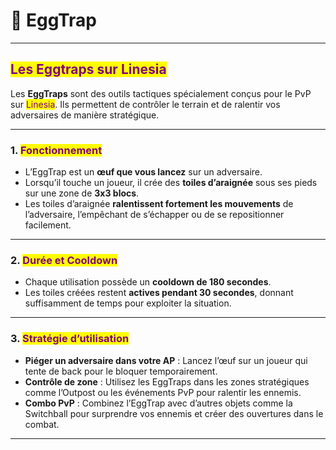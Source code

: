 # 🥚 EggTrap

***

## <mark style="color:purple;">Les Eggtraps sur Linesia</mark>

Les **EggTraps** sont des outils tactiques spécialement conçus pour le PvP sur <mark style="color:purple;">Linesia</mark>. Ils permettent de contrôler le terrain et de ralentir vos adversaires de manière stratégique.

***

### 1. <mark style="color:purple;">Fonctionnement</mark>

* L’EggTrap est un **œuf que vous lancez** sur un adversaire.
* Lorsqu’il touche un joueur, il crée des **toiles d’araignée** sous ses pieds sur une zone de **3x3 blocs**.
* Les toiles d’araignée **ralentissent fortement les mouvements** de l’adversaire, l’empêchant de s’échapper ou de se repositionner facilement.

***

### 2. <mark style="color:purple;">Durée et Cooldown</mark>

* Chaque utilisation possède un **cooldown de 180 secondes**.
* Les toiles créées restent **actives pendant 30 secondes**, donnant suffisamment de temps pour exploiter la situation.

***

### 3. <mark style="color:purple;">Stratégie d’utilisation</mark>

* **Piéger un adversaire dans votre AP** : Lancez l’œuf sur un joueur qui tente de back pour le bloquer temporairement.
* **Contrôle de zone** : Utilisez les EggTraps dans les zones stratégiques comme l’Outpost ou les événements PvP pour ralentir les ennemis.
* **Combo PvP** : Combinez l’EggTrap avec d’autres objets comme la Switchball pour surprendre vos ennemis et créer des ouvertures dans le combat.

***
